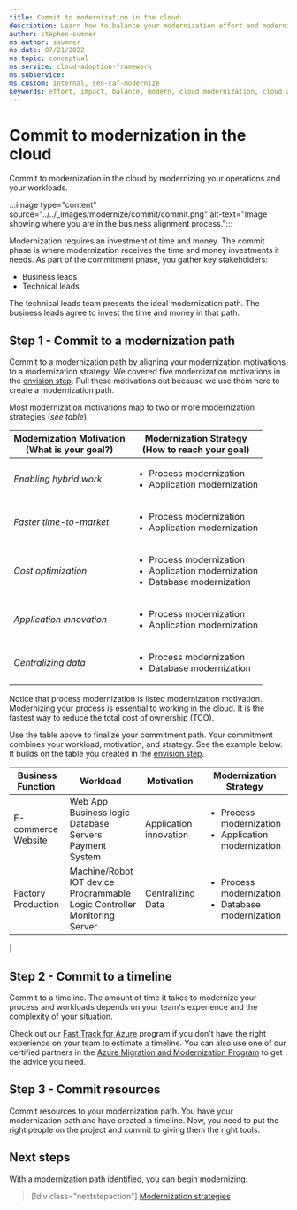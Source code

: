 ```yaml
---
title: Commit to modernization in the cloud
description: Learn how to balance your modernization effort and modernization impact, to gain commitment to your cloud adoption-related modernization plan.
author: stephen-sumner
ms.author: ssumner
ms.date: 07/21/2022
ms.topic: conceptual
ms.service: cloud-adoption-framework
ms.subservice:
ms.custom: internal, seo-caf-modernize
keywords: effort, impact, balance, modern, cloud modernization, cloud adoption framework
---
```

<!--This article might have dependencies or require links to future articles related to the modernization disciplines. But no other known links or dependencies are identified at this point.
Primary Deliverable: CAF/Modernize/Commit-to-modernization-plan.md
Effort, Impact, Commitment
Minimum: 1 article		Maximum: 4 articles-->

# Commit to modernization in the cloud

Commit to modernization in the cloud by modernizing your operations and your workloads.

:::image type="content" source="../../_images/modernize/commit/commit.png" alt-text="Image showing where you are in the business alignment process.":::

Modernization requires an investment of time and money. The commit phase is where modernization receives the time and money investments it needs. As part of the commitment phase, you gather key stakeholders:

- Business leads
- Technical leads

The technical leads team presents the ideal modernization path. The business leads agree to invest the time and money in that path.

## Step 1 - Commit to a modernization path

Commit to a modernization path by aligning your modernization motivations to a modernization strategy. We covered five modernization motivations in the [envision step](../business-alignment/envision-cloud-modernization.md). Pull these motivations out because we use them here to create a modernization path.

Most modernization motivations map to two or more modernization strategies (*see table*).

|Modernization Motivation <br> (What is your goal?)| Modernization Strategy <br> (How to reach your goal)|
| --- | --- |
|*Enabling hybrid work*|<ul><li>Process modernization</li><li>Application modernization</li></ul>|
|*Faster time-to-market*|<ul><li>Process modernization</li><li>Application modernization</li></ul>|
|*Cost optimization*|<ul><li>Process modernization</li><li>Application modernization</li><li>Database modernization</li></ul>|
|*Application innovation*|<ul><li>Process modernization</li><li>Application modernization</li></ul>|
|*Centralizing data*|<ul><li>Process modernization</li><li>Database modernization</li></ul>|

Notice that process modernization is listed modernization motivation. Modernizing your process is essential to working in the cloud. It is the fastest way to reduce the total cost of ownership (TCO).

Use the table above to finalize your commitment path. Your commitment combines your workload, motivation, and strategy. See the example below. It builds on the table you created in the [envision step](../business-alignment/envision-cloud-modernization.md).

|Business Function<span title="Business Function">&nbsp;</span> |Workload <span title="Supporting IT Assets">&nbsp;</span> |Motivation<span title="Motivation">&nbsp;</span> |Modernization Strategy
| --- | --- | --- | --- |
|E-commerce<br>Website| Web App<br>Business logic<br>Database<br>Servers<br>Payment System|Application innovation |<ul><li>Process modernization</li><li>Application modernization</li></ul>|
|Factory Production|Machine/Robot<br>IOT device<br>Programmable Logic Controller<br>Monitoring<br>Server|Centralizing Data|<ul><li>Process modernization</li><li>Database modernization</li></ul>|
|

## Step 2 - Commit to a timeline

Commit to a timeline. The amount of time it takes to modernize your process and workloads depends on your team's experience and the complexity of your situation.

Check out our [Fast Track for Azure](/programs/azure-fasttrack/) program if you don't have the right experience on your team to estimate a timeline. You can also use one of our certified partners in the [Azure Migration and Modernization Program](/azure/partners/ammp) to get the advice you need.

## Step 3 - Commit resources

Commit resources to your modernization path. You have your modernization path and have created a timeline. Now, you need to put the right people on the project and commit to giving them the right tools.

## Next steps

With a modernization path identified, you can begin modernizing.

> [!div class="nextstepaction"]
> [Modernization strategies](../modernize-strategies/index.md)
